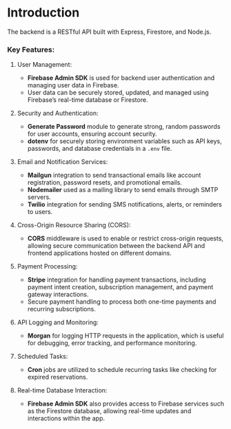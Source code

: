 # Introduction
The backend is a RESTful API built with Express, Firestore, and Node.js.

### Key Features:
1. User Management:
    - **Firebase Admin SDK** is used for backend user authentication and managing user data in Firebase.
    - User data can be securely stored, updated, and managed using Firebase’s real-time database or Firestore.

2. Security and Authentication:
    - **Generate Password** module to generate strong, random passwords for user accounts, ensuring account security.
    - **dotenv** for securely storing environment variables such as API keys, passwords, and database credentials in a `.env` file.

3. Email and Notification Services:
    - **Mailgun** integration to send transactional emails like account registration, password resets, and promotional emails.
    - **Nodemailer** used as a mailing library to send emails through SMTP servers.
    - **Twilio** integration for sending SMS notifications, alerts, or reminders to users.

4. Cross-Origin Resource Sharing (CORS):
    - **CORS** middleware is used to enable or restrict cross-origin requests, allowing secure communication between the backend API and frontend applications hosted on different domains.

5. Payment Processing:
    - **Stripe** integration for handling payment transactions, including payment intent creation, subscription management, and payment gateway interactions.
    - Secure payment handling to process both one-time payments and recurring subscriptions.

6. API Logging and Monitoring:
    - **Morgan** for logging HTTP requests in the application, which is useful for debugging, error tracking, and performance monitoring.

7. Scheduled Tasks:
    - **Cron** jobs are utilized to schedule recurring tasks like checking for expired reservations.

8. Real-time Database Interaction:
    - **Firebase Admin SDK** also provides access to Firebase services such as the Firestore database, allowing real-time updates and interactions within the app.
